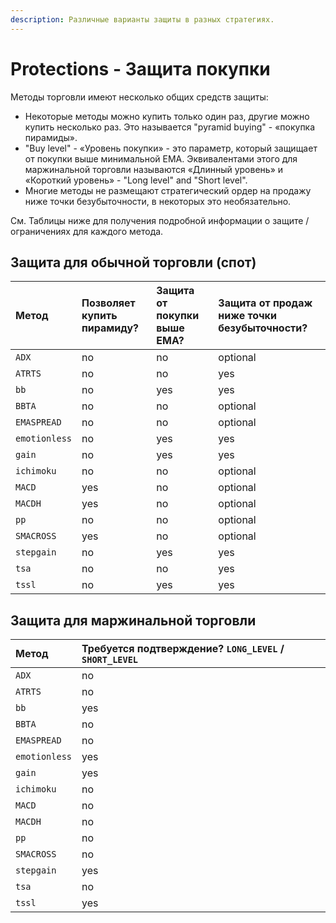 ```yaml
---
description: Различные варианты защиты в разных стратегиях.
---
```


# Protections - Защита покупки

Методы торговли имеют несколько общих средств защиты:

* Некоторые методы можно купить только один раз, другие можно купить несколько раз. Это называется "pyramid buying" - «покупка пирамиды». 
* "Buy level" - «Уровень покупки» - это параметр, который защищает от покупки выше минимальной EMA. Эквивалентами этого для маржинальной торговли называются «Длинный уровень» и «Короткий уровень» - "Long level" and "Short level".
* Многие методы не размещают стратегический ордер на продажу ниже точки безубыточности, в некоторых это необязательно.

См. Таблицы ниже для получения подробной информации о защите / ограничениях для каждого метода.

## Защита для обычной торговли \(спот\)

| Метод | Позволяет купить пирамиду? | Защита от покупки выше EMA? | Защита от продаж ниже точки безубыточности? |
| :--- | :--- | :--- | :--- |
| `ADX` | no | no | optional |
| `ATRTS` | no | no | yes |
| `bb` | no | yes | yes |
| `BBTA` | no | no | optional |
| `EMASPREAD` | no | no | optional |
| `emotionless` | no | yes | yes |
| `gain` | no | yes | yes |
| `ichimoku` | no | no | optional |
| `MACD` | yes | no | optional |
| `MACDH` | yes | no | optional |
| `pp` | no | no | optional |
| `SMACROSS` | yes | no | optional |
| `stepgain` | no | yes | yes |
| `tsa` | no | no | yes |
| `tssl` | no | yes | yes |

## Защита для маржинальной торговли

| Метод | Требуется подтверждение? `LONG_LEVEL` / `SHORT_LEVEL` |
| :--- | :--- |
| `ADX` | no |
| `ATRTS` | no |
| `bb` | yes |
| `BBTA` | no |
| `EMASPREAD` | no |
| `emotionless` | yes |
| `gain` | yes |
| `ichimoku` | no |
| `MACD` | no |
| `MACDH` | no |
| `pp` | no |
| `SMACROSS` | no |
| `stepgain` | yes |
| `tsa` | no |
| `tssl` | yes |

